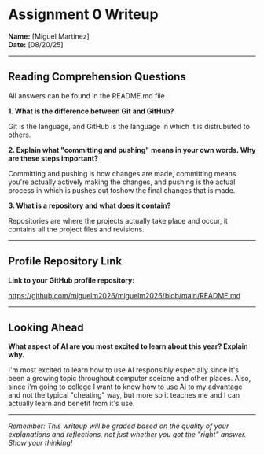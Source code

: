 # Assignment 0 Writeup

**Name:** [Miguel Martinez]  
**Date:** [08/20/25]

---

## Reading Comprehension Questions
All answers can be found in the README.md file

**1. What is the difference between Git and GitHub?**

Git is the language, and GitHub is the language in which it is distrubuted to others.

**2. Explain what "committing and pushing" means in your own words. Why are these steps important?**

Committing and pushing is how changes are made, committing means you're actually actively making the changes, and pushing is the actual process in which is pushes out toshow the final changes that is made.

**3. What is a repository and what does it contain?**

Repositories are where the projects actually take place and occur, it contains all the project files and revisions.

---

## Profile Repository Link

**Link to your GitHub profile repository:** 

https://github.com/miguelm2026/miguelm2026/blob/main/README.md 

---

## Looking Ahead

**What aspect of AI are you most excited to learn about this year? Explain why.**

I'm most excited to learn how to use AI responsibly especially since it's been a growing topic throughout computer sceicne and other places. Also, since i'm going to college I want to know how to use Ai to my advantage and not the typical "cheating" way, but more so it teaches me and I can actually learn and benefit from it's use.

---

*Remember: This writeup will be graded based on the quality of your explanations and reflections, not just whether you got the "right" answer. Show your thinking!*
